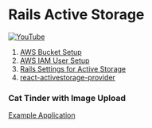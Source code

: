 # Rails Active Storage

[![YouTube](http://img.youtube.com/vi/vjcmxIdDzFc/0.jpg)](https://www.youtube.com/watch?v=vjcmxIdDzFc)

1) [AWS Bucket Setup](./01-aws-bucket-s3.md)
2) [AWS IAM User Setup](./02-aws-iam.md)
3) [Rails Settings for Active Storage](./03-rails.md)
4) [react-activestorage-provider](./04-react.md)


### Cat Tinder with Image Upload
[Example Application](https://github.com/LEARNAcademy/image-upload-in-cat-tinder)
